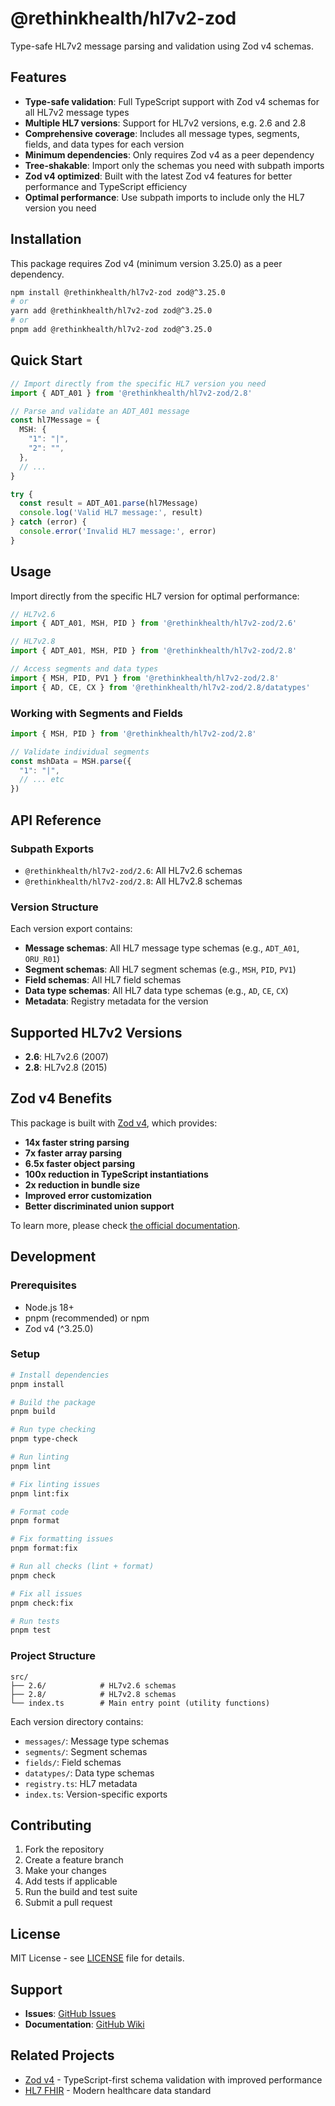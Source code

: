 # @rethinkhealth/hl7v2-zod

Type-safe HL7v2 message parsing and validation using Zod v4 schemas.

## Features

- **Type-safe validation**: Full TypeScript support with Zod v4 schemas for all HL7v2 message types
- **Multiple HL7 versions**: Support for HL7v2 versions, e.g. 2.6 and 2.8
- **Comprehensive coverage**: Includes all message types, segments, fields, and data types for each version
- **Minimum dependencies**: Only requires Zod v4 as a peer dependency
- **Tree-shakable**: Import only the schemas you need with subpath imports
- **Zod v4 optimized**: Built with the latest Zod v4 features for better performance and TypeScript efficiency
- **Optimal performance**: Use subpath imports to include only the HL7 version you need

## Installation

This package requires Zod v4 (minimum version 3.25.0) as a peer dependency.

```bash
npm install @rethinkhealth/hl7v2-zod zod@^3.25.0
# or
yarn add @rethinkhealth/hl7v2-zod zod@^3.25.0
# or
pnpm add @rethinkhealth/hl7v2-zod zod@^3.25.0
```

## Quick Start

```typescript
// Import directly from the specific HL7 version you need
import { ADT_A01 } from '@rethinkhealth/hl7v2-zod/2.8'

// Parse and validate an ADT_A01 message
const hl7Message = {
  MSH: {
    "1": "|",
    "2": "",
  },
  // ...
}

try {
  const result = ADT_A01.parse(hl7Message)
  console.log('Valid HL7 message:', result)
} catch (error) {
  console.error('Invalid HL7 message:', error)
}
```

## Usage

Import directly from the specific HL7 version for optimal performance:

```typescript
// HL7v2.6
import { ADT_A01, MSH, PID } from '@rethinkhealth/hl7v2-zod/2.6'

// HL7v2.8
import { ADT_A01, MSH, PID } from '@rethinkhealth/hl7v2-zod/2.8'

// Access segments and data types
import { MSH, PID, PV1 } from '@rethinkhealth/hl7v2-zod/2.8'
import { AD, CE, CX } from '@rethinkhealth/hl7v2-zod/2.8/datatypes'
```

### Working with Segments and Fields

```typescript
import { MSH, PID } from '@rethinkhealth/hl7v2-zod/2.8'

// Validate individual segments
const mshData = MSH.parse({
  "1": "|",
  // ... etc
})
```

## API Reference

### Subpath Exports

- `@rethinkhealth/hl7v2-zod/2.6`: All HL7v2.6 schemas
- `@rethinkhealth/hl7v2-zod/2.8`: All HL7v2.8 schemas

### Version Structure

Each version export contains:

- **Message schemas**: All HL7 message type schemas (e.g., `ADT_A01`, `ORU_R01`)
- **Segment schemas**: All HL7 segment schemas (e.g., `MSH`, `PID`, `PV1`)
- **Field schemas**: All HL7 field schemas
- **Data type schemas**: All HL7 data type schemas (e.g., `AD`, `CE`, `CX`)
- **Metadata**: Registry metadata for the version

## Supported HL7v2 Versions

- **2.6**: HL7v2.6 (2007)
- **2.8**: HL7v2.8 (2015)

## Zod v4 Benefits

This package is built with [Zod v4](https://zod.dev/v4), which provides:

- **14x faster string parsing**
- **7x faster array parsing**
- **6.5x faster object parsing**
- **100x reduction in TypeScript instantiations**
- **2x reduction in bundle size**
- **Improved error customization**
- **Better discriminated union support**

To learn more, please check [the official documentation](https://zod.dev/v4).

## Development

### Prerequisites

- Node.js 18+
- pnpm (recommended) or npm
- Zod v4 (^3.25.0)

### Setup

```bash
# Install dependencies
pnpm install

# Build the package
pnpm build

# Run type checking
pnpm type-check

# Run linting
pnpm lint

# Fix linting issues
pnpm lint:fix

# Format code
pnpm format

# Fix formatting issues
pnpm format:fix

# Run all checks (lint + format)
pnpm check

# Fix all issues
pnpm check:fix

# Run tests
pnpm test
```

### Project Structure

```
src/
├── 2.6/            # HL7v2.6 schemas
├── 2.8/            # HL7v2.8 schemas
└── index.ts        # Main entry point (utility functions)
```

Each version directory contains:
- `messages/`: Message type schemas
- `segments/`: Segment schemas
- `fields/`: Field schemas
- `datatypes/`: Data type schemas
- `registry.ts`: HL7 metadata
- `index.ts`: Version-specific exports

## Contributing

1. Fork the repository
2. Create a feature branch
3. Make your changes
4. Add tests if applicable
5. Run the build and test suite
6. Submit a pull request

## License

MIT License - see [LICENSE](LICENSE) file for details.

## Support

- **Issues**: [GitHub Issues](https://github.com/rethinkhealth/hl7v2-zod/issues)
- **Documentation**: [GitHub Wiki](https://github.com/rethinkhealth/hl7v2-zod/wiki)

## Related Projects

- [Zod v4](https://zod.dev/v4) - TypeScript-first schema validation with improved performance
- [HL7 FHIR](https://www.hl7.org/fhir/) - Modern healthcare data standard 